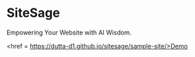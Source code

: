 # SiteSage
Empowering Your Website with AI Wisdom.


<href = https://dutta-d1.github.io/sitesage/sample-site/>Demo</href>
